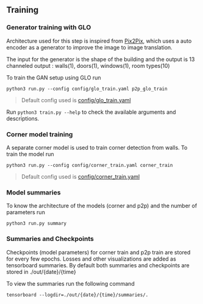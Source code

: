 ## Training

### Generator training with GLO

Architecture used for this step is inspired from [Pix2Pix](https://arxiv.org/abs/1611.07004), which uses a auto 
encoder as a generator to improve the image to image translation.

The input for the generator is the shape of the building and the output is 13 channeled output : 
walls(1), doors(1), windows(1), room types(10)

To train the GAN setup using GLO run

    python3 run.py --config config/glo_train.yaml p2p_glo_train 
    
> Default config used is [config/glo_train.yaml](../../config/glo_train.yaml)

Run `python3 train.py --help` to check the available arguments and descriptions.


### Corner model training

A separate corner model is used to train corner detection from walls. To train the model run

    python3 run.py --config config/corner_train.yaml corner_train

> Default config used is [config/corner_train.yaml](../../config/corner_train.yaml)


### Model summaries

To know the architecture of the models (corner and p2p) and the number of parameters run
    
    python3 run.py summary

### Summaries and Checkpoints

Checkpoints (model parameters) for corner train and p2p train are stored for every few epochs. Losses and other visualizations are added as tensorboard summaries.
By default both summaries and checkpoints are stored in ./out/{date}/{time}

To view the summaries run the following command

    tensorboard --logdir=./out/{date}/{time}/summaries/.